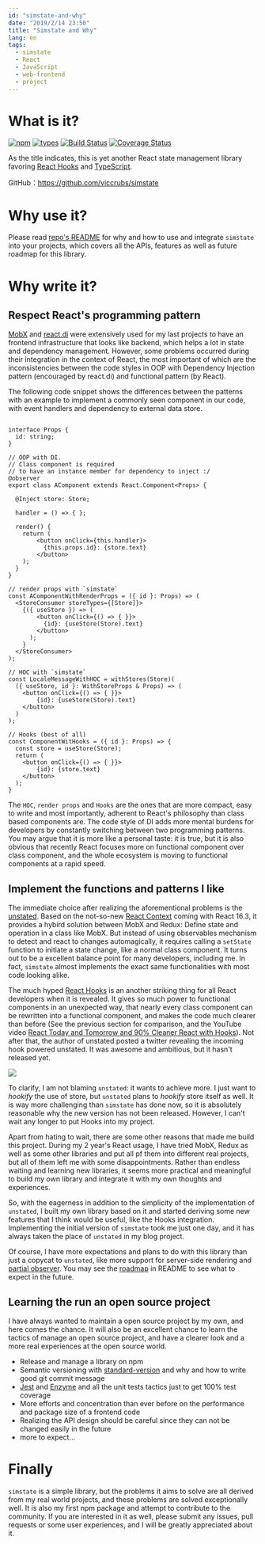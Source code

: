 ```yaml
---
id: "simstate-and-why"
date: "2019/2/14 23:50"
title: "Simstate and Why"
lang: en
tags:
  - simstate
  - React
  - JavaScript
  - web-frontend
  - project
---
```


# What is it?

[![npm](https://img.shields.io/npm/v/simstate.svg?style=flat-square)](https://www.npmjs.com/package/simstate)
[![types](https://img.shields.io/npm/types/simstate.svg?style=flat-square)](https://www.npmjs.com/package/simstate)
[![Build Status](https://img.shields.io/travis/viccrubs/simstate.svg?style=flat-square)](https://travis-ci.org/viccrubs/simstate)
[![Coverage Status](https://img.shields.io/coveralls/github/viccrubs/simstate.svg?style=flat-square)](https://coveralls.io/github/viccrubs/simstate?branch=master)

As the title indicates, this is yet another React state management library favoring [React Hooks](https://reactjs.org/docs/hooks-intro.html) and [TypeScript](https://www.typescriptlang.org/).

GitHub：<https://github.com/viccrubs/simstate>

# Why use it?

Please read [repo's README](https://github.com/viccrubs/simstate) for why and how to use and integrate `simstate` into your projects, which covers all the APIs, features as well as future roadmap for this library.

# Why write it?

## Respect React's programming pattern

[MobX](https://github.com/mobxjs/mobx) and [react.di](https://github.com/RobinBuschmann/react.di) were extensively used for my last projects to have an frontend infrastructure that looks like backend, which helps a lot in state and dependency management. However, some problems occurred during their integration in the context of React, the most important of which are the inconsistencies between the code styles in OOP with Dependency Injection pattern (encouraged by react.di) and functional pattern (by React).

The following code snippet shows the differences between the patterns with an example to implement a commonly seen component in our code, with event handlers and dependency to external data store.

```tsx

interface Props {
  id: string;
}

// OOP with DI.
// Class component is required
// to have an instance member for dependency to inject :/
@observer
export class AComponent extends React.Component<Props> {

  @Inject store: Store;

  handler = () => { };

  render() {
    return (
        <button onClick={this.handler}>
          {this.props.id}: {store.text}
        </button>
    );
  }
}

// render props with `simstate`
const AComponentWithRenderProps = ({ id }: Props) => (
  <StoreConsumer storeTypes={[Store]}>
    {({ useStore }) => (
        <button onClick={() => { }}>
          {id}: {useStore(Store).text}
        </button>
      );
    }
  </StoreConsumer>
);

// HOC with `simstate`
const LocaleMessageWithHOC = withStores(Store)(
  ({ useStore, id }: WithStoreProps & Props) => (
    <button onClick={() => { }}>
        {id}: {useStore(Store).text}
    </button>
  )
);

// Hooks (best of all)
const ComponentWitHooks = ({ id }: Props) => {
  const store = useStore(Store);
  return (
    <button onClick={() => { }}>
        {id}: {store.text}
    </button>
  );
}
```

The `HOC`, `render props` and `Hooks` are the ones that are more compact, easy to write and most importantly, adherent to React's philosophy than class based components are. The code style of DI adds more mental burdens for developers by constantly switching between two programming patterns. You may argue that it is more like a personal taste: it is true, but it is also obvious that recently React focuses more on functional component over class component, and the whole ecosystem is moving to functional components at a rapid speed.


## Implement the functions and patterns I like

The immediate choice after realizing the aforementional problems is the [unstated](https://github.com/jamiebuilds/unstated). Based on the not-so-new [React Context](https://reactjs.org/docs/context.html) coming with React 16.3, it provides a hybird solution between MobX and Redux: Define state and operation in a class like MobX. But instead of using observables mechanism to detect and react to changes automagically, it requires calling a `setState` function to initiate a state change, like a normal class component. It turns out to be a excellent balance point for many developers, including me. In fact, `simstate` almost implements the exact same functionalities with most code looking alike.

The much hyped [React Hooks](https://reactjs.org/docs/hooks-intro.html) is an another striking thing for all React developers when it is revealed. It gives so much power to functional components in an unexpected way, that nearly every class component can be rewritten into a functional component, and makes the code much clearer than before (See the previous section for comparison, and the YouTube video [React Today and Tomorrow and 90% Cleaner React with Hooks](https://www.youtube.com/watch?v=dpw9EHDh2bM)). Not after that, the author of unstated posted a twitter revealing the incoming hook powered unstated. It was awesome and ambitious, but it hasn't released yet.

![](./unstated-hooks.png)

To clarify, I am not blaming `unstated`: it wants to achieve more. I just want to *hookify* the use of store, but `unstated` plans to *hookify* store itself as well. It is way more challenging than `simstate` has done now, so it is absolutely reasonable why the new version has not been released. However, I can't wait any longer to put Hooks into my project.

Apart from hating to wait, there are some other reasons that made me build this project. During my 2 year's React usage, I have tried MobX, Redux as well as some other libraries and put all pf them into different real projects, but all of them left me with some disappointments. Rather than endless waiting and learning new libraries, it seems more practical and meaningful to build my own library and integrate it with my own thoughts and experiences.

So, with the eagerness in addition to the simplicity of the implementation of `unstated`, I built my own library based on it and started deriving some new features that I think would be useful, like the Hooks integration. Implementing the initial version of `simstate` took me just one day, and it has always taken the place of `unstated` in my blog project.

Of course, I have more expectations and plans to do with this library than just a copycat to `unstated`, like more support for server-side rendering and [partial observer](https://github.com/viccrubs/simstate/blob/partial-observer/partial-observer-proposal.md). You may see the [roadmap](https://github.com/viccrubs/simstate#roadmap) in README to see what to expect in the future.

## Learning the run an open source project

I have always wanted to maintain a open source project by my own, and here comes the chance. It will also be an excellent chance to learn the tactics of manage an open source project, and have a clearer look and a more real experiences at the open source world.

- Release and manage a library on npm
- Semantic versioning with [standard-version](https://github.com/conventional-changelog/standard-version) and why and how to write good git commit message
- [Jest](https://jestjs.io/) and [Enzyme](https://github.com/airbnb/enzyme) and all the unit tests tactics just to get 100% test coverage
- More efforts and concentration than ever before on the performance and package size of a frontend code
- Realizing the API design should be careful since they can not be changed easily in the future
- more to expect...

# Finally

`simstate` is a simple library, but the problems it aims to solve are all derived from my real world projects, and these problems are solved exceptionally well. It is also my first npm package and attempt to contribute to the community. If you are interested in it as well, please submit any issues, pull requests or some user experiences, and I will be greatly appreciated about it.
